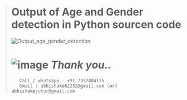 > # **Output of Age and Gender detection in Python sourcen code**
> ![Output_age_gender_detection](https://user-images.githubusercontent.com/91953148/209840218-2d9542bf-2a32-4582-b809-f6a6aaf522e7.png)
>  ##
> # ![image](https://github.com/abhishakejutur/projects/assets/91953148/a1bc0dbe-baf3-46d9-b307-d88f1cf3903e) _**Thank you..**_ 
>        Call / whatsapp : +91 7337404176
>        Gmail : abhishake62232@gmail.com (or) abhishakejutur@gmail.com
> ##
